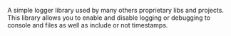 A simple logger library used by many others proprietary libs and projects. 
This library allows you to enable and disable logging or debugging to console and files as well as include or not timestamps.